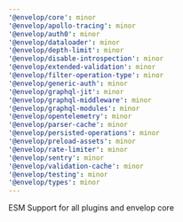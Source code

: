 ```yaml
---
'@envelop/core': minor
'@envelop/apollo-tracing': minor
'@envelop/auth0': minor
'@envelop/dataloader': minor
'@envelop/depth-limit': minor
'@envelop/disable-introspection': minor
'@envelop/extended-validation': minor
'@envelop/filter-operation-type': minor
'@envelop/generic-auth': minor
'@envelop/graphql-jit': minor
'@envelop/graphql-middleware': minor
'@envelop/graphql-modules': minor
'@envelop/opentelemetry': minor
'@envelop/parser-cache': minor
'@envelop/persisted-operations': minor
'@envelop/preload-assets': minor
'@envelop/rate-limiter': minor
'@envelop/sentry': minor
'@envelop/validation-cache': minor
'@envelop/testing': minor
'@envelop/types': minor
---
```


ESM Support for all plugins and envelop core 
